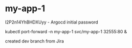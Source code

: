 # my-app-1
I2P2n14YhBHDXUyy  - Argocd initial password

kubectl port-forward -n my-app-1 svc/my-app-1 32555:80 &

created dev branch from Jira
